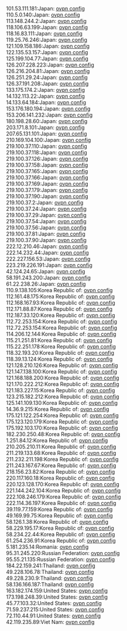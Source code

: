 101.53.111.181:Japan: [ovpn config](vpn/101_53_111_181.ovpn)  
110.5.0.140:Japan: [ovpn config](vpn/110_5_0_140.ovpn)  
113.148.244.2:Japan: [ovpn config](vpn/113_148_244_2.ovpn)  
118.106.63.199:Japan: [ovpn config](vpn/118_106_63_199.ovpn)  
118.16.83.111:Japan: [ovpn config](vpn/118_16_83_111.ovpn)  
119.25.76.246:Japan: [ovpn config](vpn/119_25_76_246.ovpn)  
121.109.158.186:Japan: [ovpn config](vpn/121_109_158_186.ovpn)  
122.135.53.157:Japan: [ovpn config](vpn/122_135_53_157.ovpn)  
125.199.104.77:Japan: [ovpn config](vpn/125_199_104_77.ovpn)  
126.207.228.223:Japan: [ovpn config](vpn/126_207_228_223.ovpn)  
126.216.204.81:Japan: [ovpn config](vpn/126_216_204_81.ovpn)  
126.251.29.24:Japan: [ovpn config](vpn/126_251_29_24.ovpn)  
126.37.191.208:Japan: [ovpn config](vpn/126_37_191_208.ovpn)  
133.175.174.2:Japan: [ovpn config](vpn/133_175_174_2.ovpn)  
14.132.113.22:Japan: [ovpn config](vpn/14_132_113_22.ovpn)  
14.133.64.184:Japan: [ovpn config](vpn/14_133_64_184.ovpn)  
153.176.180.194:Japan: [ovpn config](vpn/153_176_180_194.ovpn)  
153.206.141.232:Japan: [ovpn config](vpn/153_206_141_232.ovpn)  
180.198.28.60:Japan: [ovpn config](vpn/180_198_28_60.ovpn)  
203.171.8.101:Japan: [ovpn config](vpn/203_171_8_101.ovpn)  
207.65.131.101:Japan: [ovpn config](vpn/207_65_131_101.ovpn)  
210.169.104.100:Japan: [ovpn config](vpn/210_169_104_100.ovpn)  
219.100.37.110:Japan: [ovpn config](vpn/219_100_37_110.ovpn)  
219.100.37.118:Japan: [ovpn config](vpn/219_100_37_118.ovpn)  
219.100.37.126:Japan: [ovpn config](vpn/219_100_37_126.ovpn)  
219.100.37.158:Japan: [ovpn config](vpn/219_100_37_158.ovpn)  
219.100.37.165:Japan: [ovpn config](vpn/219_100_37_165.ovpn)  
219.100.37.166:Japan: [ovpn config](vpn/219_100_37_166.ovpn)  
219.100.37.169:Japan: [ovpn config](vpn/219_100_37_169.ovpn)  
219.100.37.179:Japan: [ovpn config](vpn/219_100_37_179.ovpn)  
219.100.37.190:Japan: [ovpn config](vpn/219_100_37_190.ovpn)  
219.100.37.2:Japan: [ovpn config](vpn/219_100_37_2.ovpn)  
219.100.37.24:Japan: [ovpn config](vpn/219_100_37_24.ovpn)  
219.100.37.29:Japan: [ovpn config](vpn/219_100_37_29.ovpn)  
219.100.37.54:Japan: [ovpn config](vpn/219_100_37_54.ovpn)  
219.100.37.56:Japan: [ovpn config](vpn/219_100_37_56.ovpn)  
219.100.37.81:Japan: [ovpn config](vpn/219_100_37_81.ovpn)  
219.100.37.90:Japan: [ovpn config](vpn/219_100_37_90.ovpn)  
222.12.210.46:Japan: [ovpn config](vpn/222_12_210_46.ovpn)  
222.14.232.44:Japan: [ovpn config](vpn/222_14_232_44.ovpn)  
222.227.156.53:Japan: [ovpn config](vpn/222_227_156_53.ovpn)  
223.219.226.191:Japan: [ovpn config](vpn/223_219_226_191.ovpn)  
42.124.24.65:Japan: [ovpn config](vpn/42_124_24_65.ovpn)  
58.191.243.200:Japan: [ovpn config](vpn/58_191_243_200.ovpn)  
61.22.238.26:Japan: [ovpn config](vpn/61_22_238_26.ovpn)  
110.9.138.105:Korea Republic of: [ovpn config](vpn/110_9_138_105.ovpn)  
112.161.48.175:Korea Republic of: [ovpn config](vpn/112_161_48_175.ovpn)  
112.168.167.93:Korea Republic of: [ovpn config](vpn/112_168_167_93.ovpn)  
112.171.88.87:Korea Republic of: [ovpn config](vpn/112_171_88_87.ovpn)  
112.187.33.120:Korea Republic of: [ovpn config](vpn/112_187_33_120.ovpn)  
112.72.253.154:Korea Republic of: [ovpn config](vpn/112_72_253_154.ovpn)  
112.72.253.154:Korea Republic of: [ovpn config](vpn/112_72_253_154.ovpn)  
114.206.12.144:Korea Republic of: [ovpn config](vpn/114_206_12_144.ovpn)  
115.21.251.81:Korea Republic of: [ovpn config](vpn/115_21_251_81.ovpn)  
115.22.251.178:Korea Republic of: [ovpn config](vpn/115_22_251_178.ovpn)  
118.32.193.20:Korea Republic of: [ovpn config](vpn/118_32_193_20.ovpn)  
118.39.13.124:Korea Republic of: [ovpn config](vpn/118_39_13_124.ovpn)  
121.128.210.126:Korea Republic of: [ovpn config](vpn/121_128_210_126.ovpn)  
121.147.138.100:Korea Republic of: [ovpn config](vpn/121_147_138_100.ovpn)  
121.168.188.200:Korea Republic of: [ovpn config](vpn/121_168_188_200.ovpn)  
121.170.222.212:Korea Republic of: [ovpn config](vpn/121_170_222_212.ovpn)  
121.183.227.15:Korea Republic of: [ovpn config](vpn/121_183_227_15.ovpn)  
123.215.182.212:Korea Republic of: [ovpn config](vpn/123_215_182_212.ovpn)  
125.141.109.130:Korea Republic of: [ovpn config](vpn/125_141_109_130.ovpn)  
14.36.9.215:Korea Republic of: [ovpn config](vpn/14_36_9_215.ovpn)  
175.121.122.254:Korea Republic of: [ovpn config](vpn/175_121_122_254.ovpn)  
175.123.120.179:Korea Republic of: [ovpn config](vpn/175_123_120_179.ovpn)  
175.192.103.170:Korea Republic of: [ovpn config](vpn/175_192_103_170.ovpn)  
182.230.250.48:Korea Republic of: [ovpn config](vpn/182_230_250_48.ovpn)  
1.251.84.12:Korea Republic of: [ovpn config](vpn/1_251_84_12.ovpn)  
210.205.210.11:Korea Republic of: [ovpn config](vpn/210_205_210_11.ovpn)  
211.219.133.68:Korea Republic of: [ovpn config](vpn/211_219_133_68.ovpn)  
211.232.211.198:Korea Republic of: [ovpn config](vpn/211_232_211_198.ovpn)  
211.243.167.67:Korea Republic of: [ovpn config](vpn/211_243_167_67.ovpn)  
218.156.23.82:Korea Republic of: [ovpn config](vpn/218_156_23_82.ovpn)  
220.117.160.18:Korea Republic of: [ovpn config](vpn/220_117_160_18.ovpn)  
220.123.128.170:Korea Republic of: [ovpn config](vpn/220_123_128_170.ovpn)  
221.144.242.104:Korea Republic of: [ovpn config](vpn/221_144_242_104.ovpn)  
222.108.246.179:Korea Republic of: [ovpn config](vpn/222_108_246_179.ovpn)  
222.114.36.197:Korea Republic of: [ovpn config](vpn/222_114_36_197.ovpn)  
39.119.77.159:Korea Republic of: [ovpn config](vpn/39_119_77_159.ovpn)  
49.169.99.75:Korea Republic of: [ovpn config](vpn/49_169_99_75.ovpn)  
58.126.1.38:Korea Republic of: [ovpn config](vpn/58_126_1_38.ovpn)  
58.229.195.17:Korea Republic of: [ovpn config](vpn/58_229_195_17.ovpn)  
58.234.22.44:Korea Republic of: [ovpn config](vpn/58_234_22_44.ovpn)  
61.254.236.91:Korea Republic of: [ovpn config](vpn/61_254_236_91.ovpn)  
5.181.235.14:Romania: [ovpn config](vpn/5_181_235_14.ovpn)  
95.31.245.220:Russian Federation: [ovpn config](vpn/95_31_245_220.ovpn)  
95.55.21.135:Russian Federation: [ovpn config](vpn/95_55_21_135.ovpn)  
184.22.159.241:Thailand: [ovpn config](vpn/184_22_159_241.ovpn)  
49.228.106.78:Thailand: [ovpn config](vpn/49_228_106_78.ovpn)  
49.228.230.9:Thailand: [ovpn config](vpn/49_228_230_9.ovpn)  
58.136.166.187:Thailand: [ovpn config](vpn/58_136_166_187.ovpn)  
163.182.174.159:United States: [ovpn config](vpn/163_182_174_159.ovpn)  
173.198.248.39:United States: [ovpn config](vpn/173_198_248_39.ovpn)  
45.77.103.32:United States: [ovpn config](vpn/45_77_103_32.ovpn)  
71.59.237.215:United States: [ovpn config](vpn/71_59_237_215.ovpn)  
72.110.44.91:United States: [ovpn config](vpn/72_110_44_91.ovpn)  
42.119.235.89:Viet Nam: [ovpn config](vpn/42_119_235_89.ovpn)  
